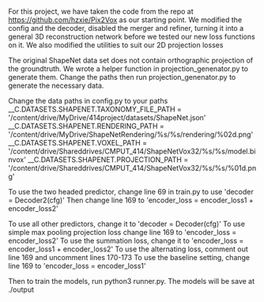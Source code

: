 For this project, we have taken the code from the repo at <https://github.com/hzxie/Pix2Vox> as our starting point. We modified the config and the decoder, disabled the merger and refiner, turning it into a general 3D reconstruction network before we tested our new loss functions on it. We also modified the utilities to suit our 2D projection losses

The original ShapeNet data set does not contain orthographic projection of the groundtruth. We wrote a helper function in projection_genenator.py to generate them. Change the paths then run projection_genenator.py to generate the necessary data.

Change the data paths in config.py to your paths
__C.DATASETS.SHAPENET.TAXONOMY_FILE_PATH    = '/content/drive/MyDrive/414project/datasets/ShapeNet.json'
__C.DATASETS.SHAPENET.RENDERING_PATH        = '/content/drive/MyDrive/ShapeNetRendering/%s/%s/rendering/%02d.png'
__C.DATASETS.SHAPENET.VOXEL_PATH            = '/content/drive/Shareddrives/CMPUT_414/ShapeNetVox32/%s/%s/model.binvox'
__C.DATASETS.SHAPENET.PROJECTION_PATH       = '/content/drive/Shareddrives/CMPUT_414/ShapeNetVox32/%s/%s/%01d.png'


To use the two headed predictor, change line 69 in train.py to use 'decoder = Decoder2(cfg)'
Then change line 169 to 'encoder_loss = encoder_loss1 + encoder_loss2'


To use all other predictors, change it to 'decoder = Decoder(cfg)'
  To use simple max pooling projection loss change line 169 to 'encoder_loss = encoder_loss2'
  To use the summation loss, change it to 'encoder_loss = encoder_loss1 + encoder_loss2'
  To use the alternating loss, comment out line 169 and uncomment lines 170-173
  To use the baseline setting, change line 169 to 'encoder_loss = encoder_loss1'

Then to train the models, run python3 runner.py. The models will be save at ./output